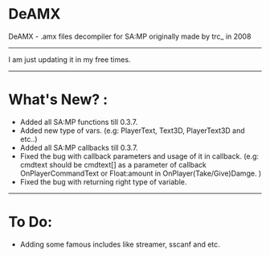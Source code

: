 # DeAMX
DeAMX - .amx files decompiler for SA:MP originally made by trc_ in 2008

----------------------

I am just updating it in my free times.

----------------------

# What's New? :
- Added all SA:MP functions till 0.3.7.
- Added new type of vars. (e.g: PlayerText, Text3D, PlayerText3D and etc..)
- Added all SA:MP callbacks till 0.3.7.
- Fixed the bug with callback parameters and usage of it in callback.
  (e.g: cmdtext should be cmdtext[] as a parameter of callback OnPlayerCommandText or Float:amount in OnPlayer(Take/Give)Damge. )
- Fixed the bug with returning right type of variable.  

----------------------

# To Do:
- Adding some famous includes like streamer, sscanf and etc.
